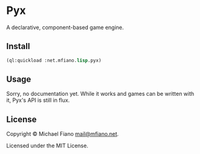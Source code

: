# Pyx
A declarative, component-based game engine.

## Install

```lisp
(ql:quickload :net.mfiano.lisp.pyx)
```

## Usage

Sorry, no documentation yet. While it works and games can be written with it,
Pyx's API is still in flux.

## License

Copyright © Michael Fiano <mail@mfiano.net>.

Licensed under the MIT License.
